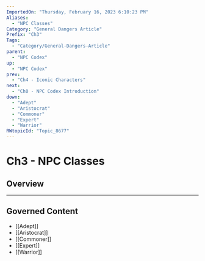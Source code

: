 ```yaml
---
ImportedOn: "Thursday, February 16, 2023 6:10:23 PM"
Aliases:
  - "NPC Classes"
Category: "General Dangers Article"
Prefix: "Ch3"
Tags:
  - "Category/General-Dangers-Article"
parent:
  - "NPC Codex"
up:
  - "NPC Codex"
prev:
  - "Ch4 - Iconic Characters"
next:
  - "Ch0 - NPC Codex Introduction"
down:
  - "Adept"
  - "Aristocrat"
  - "Commoner"
  - "Expert"
  - "Warrior"
RWtopicId: "Topic_8677"
---
```

# Ch3 - NPC Classes
## Overview
---
## Governed Content
- [[Adept]]
- [[Aristocrat]]
- [[Commoner]]
- [[Expert]]
- [[Warrior]]

